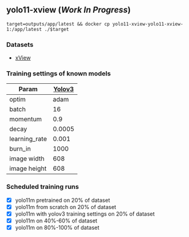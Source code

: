 ## yolo11-xview (*Work In Progress*)

```
target=outputs/app/latest && docker cp yolo11-xview-yolo11-xview-1:/app/latest ./$target
```

<!--
target=out_1 && docker cp yolo11-xview-yolo11-xview-1:/app ./$target && docker cp yolo11-xview-yolo11-xview-1:/ultralytics/runs ./$target/runs


target=datasets/tgrs-hrrsd/autosplit_train.txt &&
docker cp yolo11-xview-yolo11-xview-1:/datasets/tgrs-hrrsd/autosplit_train.txt ./$target &&
target=datasets/tgrs-hrrsd/autosplit_val.txt &&
docker cp yolo11-xview-yolo11-xview-1:/datasets/tgrs-hrrsd/autosplit_val.txt ./$target


target=datasets/xview_chipped/images/autosplit_train.txt &&
docker cp yolo11-xview-yolo11-xview-1:/$target ./$target &&
target=datasets/xview_chipped/images/autosplit_val.txt &&
docker cp yolo11-xview-yolo11-xview-1:/$target ./$target


docker cp yolo11-xview-yolo11-xview-1:/datasets ./out_data

python src/process_wv.py "datasets/xView/train_images/" "datasets/xView/xView_train.geojson" && python src/process_wv.py "datasets/xView/val_images/" "datasets/xView/xView_train.geojson"
-->

### Datasets

- [xView](https://xviewdataset.org/)

### Training settings of known models

| Param         | [Yolov3](https://github.com/ultralytics/xview-yolov3/tree/main) |
| -             | -         |
| optim         | adam      |
| batch         | 16        |
| momentum      | 0.9       |
| decay         | 0.0005    |
| learning_rate | 0.001     |
| burn_in       | 1000      |
| image width   | 608       |
| image height  | 608       |

### Scheduled training runs

- [X] yolo11m pretrained on 20% of dataset
- [X] yolo11m from scratch on 20% of dataset
- [X] yolo11m with yolov3 training settings on 20% of dataset
- [X] yolo11m on 40%-60% of dataset
- [X] yolo11m on 80%-100% of dataset
